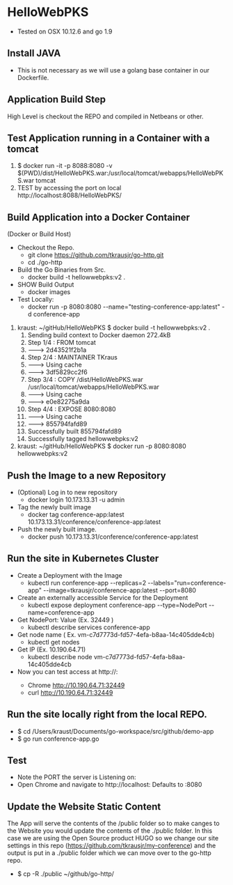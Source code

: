 # HelloWebPKS
* Tested on OSX 10.12.6 and go 1.9

## Install JAVA
* This is not necessary as we will use a golang base container in our Dockerfile.

## Application Build Step
High Level is checkout the REPO and compiled in Netbeans or other.

## Test Application running in a Container with a tomcat
1. $ docker run -it -p 8088:8080 -v $(PWD)/dist/HelloWebPKS.war:/usr/local/tomcat/webapps/HelloWebPKS.war tomcat
2. TEST by accessing the port on local
  http://localhost:8088/HelloWebPKS/

## Build Application into a Docker Container
(Docker or Build Host)
* Checkout the Repo.
  * git clone https://github.com/tkrausjr/go-http.git
  * cd ./go-http
* Build the Go Binaries from Src.
  * docker build -t hellowwebpks:v2 .
* SHOW Build Output
  * docker images
* Test Locally:
  * docker run -p 8080:8080 --name="testing-conference-app:latest" -d conference-app

1. kraust: ~/gitHub/HelloWebPKS $ docker build -t hellowwebpks:v2 .
    1. Sending build context to Docker daemon  272.4kB
    2. Step 1/4 : FROM tomcat
    3.  ---> 2d43521f2b1a
    4. Step 2/4 : MAINTAINER TKraus
    5.  ---> Using cache
    6.  ---> 3df5829cc2f6
    7. Step 3/4 : COPY /dist/HelloWebPKS.war /usr/local/tomcat/webapps/HelloWebPKS.war
    8.  ---> Using cache
    9.  ---> e0e82275a9da
    10. Step 4/4 : EXPOSE 8080:8080
    11.  ---> Using cache
    12.  ---> 855794fafd89
    13. Successfully built 855794fafd89
    14. Successfully tagged hellowwebpks:v2
2. kraust: ~/gitHub/HelloWebPKS $ docker run -p 8080:8080 hellowwebpks:v2

## Push the Image to a new Repository
* (Optional) Log in to new repository
  * docker login 10.173.13.31 -u admin
* Tag the newly built image
  * docker tag conference-app:latest 10.173.13.31/conference/conference-app:latest
* Push the newly built image.
  * docker push 10.173.13.31/conference/conference-app:latest

## Run the site in Kubernetes Cluster
* Create a Deployment with the Image 
  * kubectl run conference-app --replicas=2 --labels="run=conference-app" --image=tkrausjr/conference-app:latest --port=8080
* Create an externally accessible Service for the Deployment
  * kubectl expose deployment conference-app --type=NodePort --name=conference-app
* Get NodePort: Value  (Ex. 32449 )
  * kubectl describe services conference-app
* Get node name ( Ex. vm-c7d7773d-fd57-4efa-b8aa-14c405dde4cb)
  * kubectl get nodes 
* Get IP  (Ex. 10.190.64.71) 
  * kubectl describe node vm-c7d7773d-fd57-4efa-b8aa-14c405dde4cb
* Now you can test access at http://<ExternalIP>:<NodePort>
  * Chrome http://10.190.64.71:32449
  * curl http://10.190.64.71:32449

## Run the site locally right from the local REPO.
* $ cd /Users/kraust/Documents/go-workspace/src/github/demo-app
* $ go run conference-app.go

## Test
* Note the PORT the server is Listening on:
* Open Chrome and navigate to http://localhost:<port>  Defaults to :8080 

## Update the Website Static Content
The App will serve the contents of the /public folder so to make canges to the Website you would update the contents of the ./public folder. In this case we are using the Open Source product HUGO so we change our site settings in this repo (https://github.com/tkrausjr/my-conference) and the output is put in a ./public folder which we can move over to the go-http repo.
* $ cp -R ./public ~/github/go-http/
